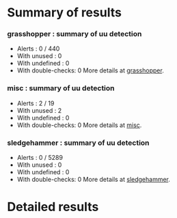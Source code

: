 # Summary of results
### grasshopper : summary of uu detection
* Alerts : 0 / 440
* With unused : 0
* With undefined : 0
* With double-checks: 0
More details at [grasshopper](#uugrasshopper).

### misc : summary of uu detection
* Alerts : 2 / 19
* With unused : 2
* With undefined : 0
* With double-checks: 0
More details at [misc](#uumisc).

### sledgehammer : summary of uu detection
* Alerts : 0 / 5289
* With unused : 0
* With undefined : 0
* With double-checks: 0
More details at [sledgehammer](#uusledgehammer).

# Detailed results
